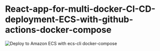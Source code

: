 # React-app-for-multi-docker-CI-CD-deployment-ECS-with-github-actions-docker-compose


![Deploy to Amazon ECS with ecs-cli docker-compose](https://github.com/kkkooosss/React-app-for-multi-docker-CI-CD-deployment-to-ecs/workflows/Deploy%20to%20Amazon%20ECS%20with%20ecs-cli%20docker-compose/badge.svg)
